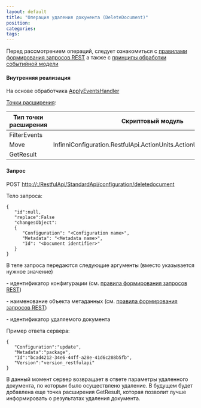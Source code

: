 ```yaml
---
layout: default
title: "Операция удаления документа (DeleteDocument)"
position: 
categories: 
tags: 
---
```


Перед рассмотрением операций, следует ознакомиться с [правилами формирования запросов REST](http://knowledge:8081/pages/viewpage.action?pageId=40370460) а также с [принципы обработки событийной модели](http://demo.infinnity.ru:8081/pages/viewpage.action?pageId=26378528)

#### Внутренняя реализация

На основе обработчика [ApplyEventsHandler](http://knowledge:8081/pages/viewpage.action?pageId=40370452)

[Точки расширения](http://knowledge:8081/pages/viewpage.action?pageId=40370473):

|Тип точки расширения|Скриптовый модуль|
|--------------------|-----------------|
|FilterEvents| |
|Move|InfinniConfiguration.RestfulApi.ActionUnits.ActionUnitDeleteDocument|
|GetResult| |

#### Запрос

POST [http://<ServerName>:<PortName>/RestfulApi/StandardApi/configuration/deletedocument](http://10.10.1.82:9999/RestfulApi/StandardApi/configuration/setdocument)

Тело запроса:

```
{
   "id":null,
   "replace":False
   "changesObject":
   {
      "Configuration": "<Configuration name>",
      "Metadata": "<Metadata name>",
      "Id": "<Document identifier>"
   }
}
```

В теле запроса передаются следующие аргументы (вместо <parameter name> указывается нужное значение)

<Configuration name> - идентификатор конфигурации (см. [правила формирования запросов REST](http://demo.infinnity.ru:8081/pages/viewpage.action?pageId=40370460))

<Metadata name> - наименование объекта метаданных (см. [правила формирования запросов REST](http://demo.infinnity.ru:8081/pages/viewpage.action?pageId=40370460))

<Document identifier> - идентификатор удаляемого документа

Пример ответа сервера:

```
{
   "Configuration":"update",
   "Metadata":"package",
   "Id":"bcad4212-34e6-44ff-a28e-41d6c288b5fb",
   "Version":"version_restfulapi"
}
```

В данный момент сервер возвращает в ответе параметры удаленного документа, по которым было осуществлено удаление. В будущем будет добавлена еще точка расширения GetResult, которая позволит лучше информировать о результатах удаления документа.

